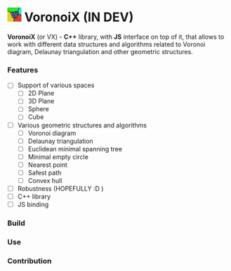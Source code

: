 # ![Demo](/resources/vx_logo.png?raw=true) VoronoiX (IN DEV) 

__VoronoiX__ (or VX) - __C++__ library, with __JS__ interface on 
top of it, that allows to work with different data structures and 
algorithms related to Voronoi diagram, Delaunay triangulation and 
other geometric structures. 

### Features
- [ ] Support of various spaces
    - [ ] 2D Plane
    - [ ] 3D Plane
    - [ ] Sphere
    - [ ] Cube
- [ ] Various geometric structures and algorithms
    - [ ] Voronoi diagram
    - [ ] Delaunay triangulation
    - [ ] Euclidean minimal spanning tree
    - [ ] Minimal empty circle
    - [ ] Nearest point
    - [ ] Safest path
    - [ ] Convex hull
- [ ] Robustness (HOPEFULLY :D )
- [ ] C++ library
- [ ] JS binding
### Build
### Use
### Contribution

 